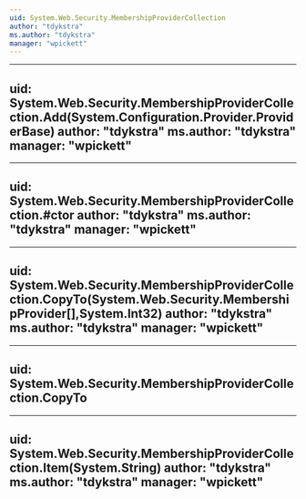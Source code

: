 ```yaml
---
uid: System.Web.Security.MembershipProviderCollection
author: "tdykstra"
ms.author: "tdykstra"
manager: "wpickett"
---
```


---
uid: System.Web.Security.MembershipProviderCollection.Add(System.Configuration.Provider.ProviderBase)
author: "tdykstra"
ms.author: "tdykstra"
manager: "wpickett"
---

---
uid: System.Web.Security.MembershipProviderCollection.#ctor
author: "tdykstra"
ms.author: "tdykstra"
manager: "wpickett"
---

---
uid: System.Web.Security.MembershipProviderCollection.CopyTo(System.Web.Security.MembershipProvider[],System.Int32)
author: "tdykstra"
ms.author: "tdykstra"
manager: "wpickett"
---

---
uid: System.Web.Security.MembershipProviderCollection.CopyTo
---

---
uid: System.Web.Security.MembershipProviderCollection.Item(System.String)
author: "tdykstra"
ms.author: "tdykstra"
manager: "wpickett"
---
